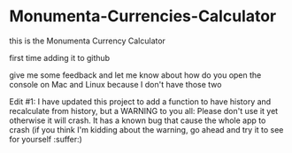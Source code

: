 # Monumenta-Currencies-Calculator

this is the Monumenta Currency Calculator

first time adding it to github

give me some feedback
and let me know about how do you open the console on Mac and Linux because I don't have those two

Edit #1: I have updated this project to add a function to have history and recalculate from history, but a WARNING to you all: Please don't use it yet otherwise it will crash. It has a known bug that cause the whole app to crash (if you think I'm kidding about the warning, go ahead and try it to see for yourself :suffer:)
